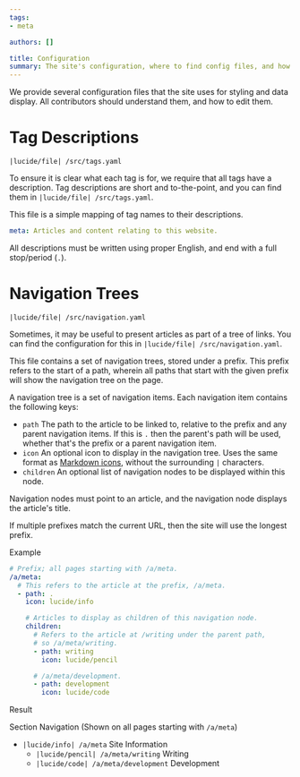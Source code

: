 ```yaml
---
tags:
- meta

authors: []

title: Configuration
summary: The site's configuration, where to find config files, and how to use them.
---
```


We provide several configuration files that the site uses for styling and data display.
All contributors should understand them, and how to edit them.

<!--more-->

# Tag Descriptions

`|lucide/file| /src/tags.yaml`

To ensure it is clear what each tag is for, we require that all tags have a description.
Tag descriptions are short and to-the-point, and you can find them in `|lucide/file| /src/tags.yaml`.

This file is a simple mapping of tag names to their descriptions.

```yaml
meta: Articles and content relating to this website.
```

All descriptions must be written using proper English, and end with a full stop/period (`.`).

# Navigation Trees

`|lucide/file| /src/navigation.yaml`

Sometimes, it may be useful to present articles as part of a tree of links.
You can find the configuration for this in `|lucide/file| /src/navigation.yaml`.

This file contains a set of navigation trees, stored under a prefix.
This prefix refers to the start of a path, wherein all paths that start with the given prefix will show the navigation
tree on the page.

A navigation tree is a set of navigation items.
Each navigation item contains the following keys:

- `path` The path to the article to be linked to, relative to the prefix and any parent navigation items.
  If this is `.` then the parent's path will be used, whether that's the prefix or a parent navigation item.
- `icon` An optional icon to display in the navigation tree.
  Uses the same format as [Markdown icons](/a/meta/contributing/writing/formatting/#icons), without the surrounding `|`
  characters.
- `children` An optional list of navigation nodes to be displayed within this node.

Navigation nodes must point to an article, and the navigation node displays the article's title.

If multiple prefixes match the current URL, then the site will use the longest prefix.

<div class="article-markdown-example">
<div>
<span class="text-lg mb-2 font-semibold">Example</span>

```yaml
# Prefix; all pages starting with /a/meta.
/a/meta:
  # This refers to the article at the prefix, /a/meta.
  - path: .
    icon: lucide/info

    # Articles to display as children of this navigation node.
    children:
      # Refers to the article at /writing under the parent path,
      # so /a/meta/writing.
      - path: writing
        icon: lucide/pencil

      # /a/meta/development.
      - path: development
        icon: lucide/code
```

</div>

<div>
<p class="text-lg font-semibold m-0 mr-1">Result</p>

<p class="text-lg m-0 mr-1 mt-1">
<span class="font-semibold">Section Navigation</span>
(Shown on all pages starting with <code>/a/meta</code>)
</p>

- `|lucide/info| /a/meta` Site Information
    - `|lucide/pencil| /a/meta/writing` Writing
    - `|lucide/code| /a/meta/development` Development

</div>
</div>
